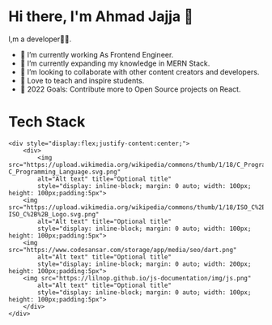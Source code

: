  # Hi there, I'm Ahmad Jajja 👋



 I,m a developer🧑‍💻.

- 🔭 I’m currently working As Frontend Engineer.
- 🌱 I’m currently expanding my knowledge in MERN Stack.
- 👯 I’m looking to collaborate with other content creators and developers.
- 📢 Love to teach and inspire students.
- 🥅 2022 Goals: Contribute more to Open Source projects on React.


# Tech Stack




    <div style="display:flex;justify-content:center;">
        <div>
            <img src="https://upload.wikimedia.org/wikipedia/commons/thumb/1/18/C_Programming_Language.svg/640px-C_Programming_Language.svg.png"
            alt="Alt text" title="Optional title"
            style="display: inline-block; margin: 0 auto; width: 100px; height: 100px;padding:5px">
        <img src="https://upload.wikimedia.org/wikipedia/commons/thumb/1/18/ISO_C%2B%2B_Logo.svg/640px-ISO_C%2B%2B_Logo.svg.png"
            alt="Alt text" title="Optional title"
            style="display: inline-block; margin: 0 auto; width: 100px; height: 100px;padding:5px">
        <img src="https://www.codesansar.com/storage/app/media/seo/dart.png"
            alt="Alt text" title="Optional title"
            style="display: inline-block; margin: 0 auto; width: 200px; height: 100px;padding:5px">
        <img src="https://lilnop.github.io/js-documentation/img/js.png"
            alt="Alt text" title="Optional title"
            style="display: inline-block; margin: 0 auto; width: 100px; height: 100px;padding:5px">
        </div>
    </div>
  
